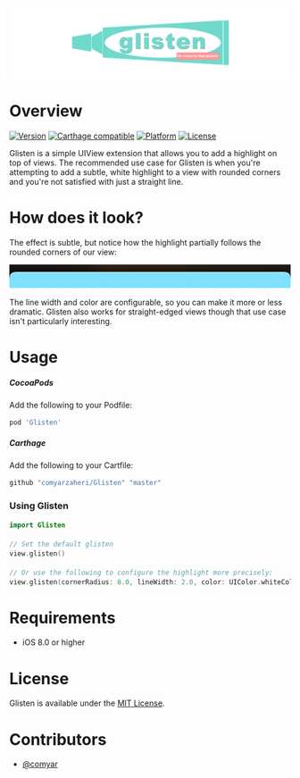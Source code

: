 ![](header.png)

# Overview
[![Version](http://img.shields.io/cocoapods/v/Glisten.svg)](http://cocoapods.org/?q=Glass)
[![Carthage compatible](https://img.shields.io/badge/Carthage-compatible-4BC51D.svg?style=flat)](https://github.com/comyarzaheri/Glisten)
[![Platform](http://img.shields.io/cocoapods/p/Glisten.svg)]()
[![License](http://img.shields.io/cocoapods/l/Glisten.svg)](https://github.com/comyarzaheri/Glisten/blob/master/LICENSE)

Glisten is a simple UIView extension that allows you to add a highlight on top of views. The recommended use case for Glisten is when you're attempting to add a subtle, white highlight to a view with rounded corners and you're not satisfied with just a straight line.

# How does it look?

The effect is subtle, but notice how the highlight partially follows the rounded corners of our view:

![](example.png)

The line width and color are configurable, so you can make it more or less dramatic. Glisten also works for straight-edged views though that use case isn't particularly interesting.

# Usage 

##### CocoaPods

Add the following to your Podfile:

```ruby
pod 'Glisten'
```
##### Carthage 

Add the following to your Cartfile:

```ruby
github "comyarzaheri/Glisten" "master"
```

### Using Glisten

```swift
import Glisten

// Set the default glisten
view.glisten() 

// Or use the following to configure the highlight more precisely:
view.glisten(cornerRadius: 8.0, lineWidth: 2.0, color: UIColor.whiteColor())
```

# Requirements

* iOS 8.0 or higher

# License 

Glisten is available under the [MIT License](LICENSE).

# Contributors

* [@comyar](https://github.com/comyar)
